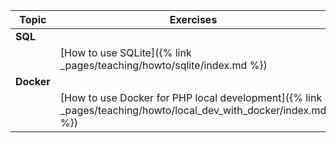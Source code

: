 | **Topic**  | Exercises                                                    | Guide	                                            |
| ---------- | ------------------------------------------------------------ | ------------------------------------------------- |
| **SQL** 	 |                                                              |                                                   |
|            | [How to use SQLite]({% link _pages/teaching/howto/sqlite/index.md %})                 | [Tutorial]({% link _pages/teaching/howto/sqlite/index.md %})               |
| **Docker** |                                                              |                                                   |
|            | [How to use Docker for PHP local development]({% link _pages/teaching/howto/local_dev_with_docker/index.md %}) | [Tutorial]({% link _pages/teaching/howto/local_dev_with_docker/index.md %}) |

